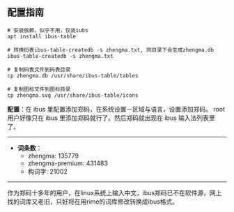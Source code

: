 ## 配置指南

```shell
# 安装依赖，似乎不用，仅装iubs
apt install ibus-table

# 转换码表ibus-table-createdb -s zhengma.txt, 同目录下会生成zhengma.db
ibus-table-createdb -s zhengma.txt

# 复制码表文件到码表目录
cp zhengma.db /usr/share/ibus-table/tables

# 复制图标文件到图标目录
cp zhengma.svg /usr/share/ibus-table/icons
```

**配置**：在 ibus 里配置添加郑码，在系统设置－区域与语言，设置添加郑码。
root 用户好像只在 ibus 里添加郑码就行了。然后郑码就出现在 ibus 输入法列表里了。



---

- **词条数**：
    - zhengma: 135779
    - zhengma-premium: 431483
    - 构词字: 21002

---

作为郑码十多年的用户，在linux系统上输入中文，ibus郑码已不在软件源，网上找的词库又老旧，只好将在用rime的词库修改转换成ibus格式。
